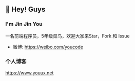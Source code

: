 ## 👋 Hey! Guys

### I'm Jin Jin You

一名前端程序员，5年级菜鸟，欢迎大家来Star，Fork 和 Issue

- 微博: https://weibo.com/youcode

### 个人博客
https://www.youux.net
